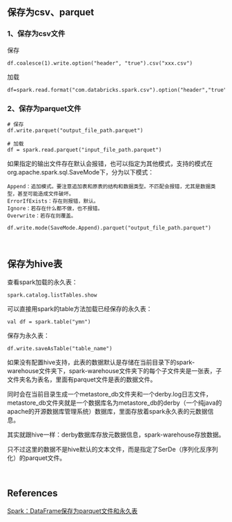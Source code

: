## 保存为csv、parquet
### 1、保存为csv文件
保存
```
df.coalesce(1).write.option("header", "true").csv("xxx.csv")
```
加载
```
df=spark.read.format("com.databricks.spark.csv").option("header","true").load('xxx.csv')
```
### 2、保存为parquet文件
```
# 保存
df.write.parquet("output_file_path.parquet")

# 加载
df = spark.read.parquet("input_file_path.parquet")
```
如果指定的输出文件存在默认会报错，也可以指定为其他模式，支持的模式在org.apache.spark.sql.SaveMode下，分为以下模式：
```
Append：追加模式。要注意追加表和原表的结构和数据类型。不匹配会报错，尤其是数据类型，甚至可能造成文件破坏。
ErrorIfExists：存在则报错，默认。
Ignore：若存在什么都不做，也不报错。
Overwrite：若存在则覆盖。
```
```
df.write.mode(SaveMode.Append).parquet("output_file_path.parquet")
```

&nbsp;
## 保存为hive表
查看spark加载的永久表：
```
spark.catalog.listTables.show
```

可以直接用spark的table方法加载已经保存的永久表：
```
val df = spark.table("ymn")
```
保存为永久表：
```
df.write.saveAsTable("table_name")
```
如果没有配置hive支持，此表的数据默认是存储在当前目录下的spark-warehouse文件夹下，spark-warehouse文件夹下的每个子文件夹是一张表，子文件夹名为表名，里面有parquet文件是表的数据文件。

同时会在当前目录生成一个metastore_db文件夹和一个derby.log日志文件，metastore_db文件夹就是一个数据库名为metastore_db的derby（一个纯java的apache的开源数据库管理系统）数据库，里面存放着spark永久表的元数据信息。

其实就跟hive一样：derby数据库存放元数据信息，spark-warehouse存放数据。

只不过这里的数据不是hive默认的文本文件，而是指定了SerDe（序列化反序列化）的parquet文件。


&nbsp;
## References
[Spark：DataFrame保存为parquet文件和永久表](https://blog.csdn.net/xuejianbest/article/details/85775442)
